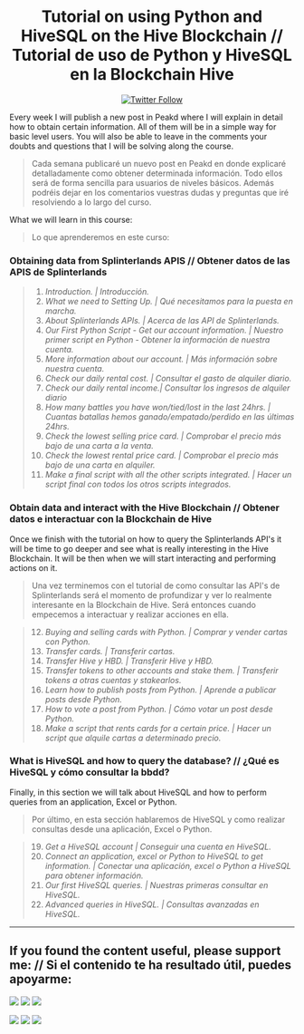 <div align="center">
  <h1> Tutorial on using Python and HiveSQL on the Hive Blockchain // Tutorial de uso de Python y HiveSQL en la Blockchain Hive</h1>
  <a class="header-badge" target="_blank" href="https://twitter.com/javi2san">
  <img alt="Twitter Follow" src="https://img.shields.io/twitter/follow/javi2san?style=social">
  </a>
</div>

Every week I will publish a new post in Peakd where I will explain in detail how to obtain certain information. All of them will be in a simple way for basic level users. You will also be able to leave in the comments your doubts and questions that I will be solving along the course.

>Cada semana publicaré un nuevo post en Peakd en donde explicaré detalladamente como obtener determinada información. Todo ellos será de forma sencilla para usuarios de niveles básicos. Además podréis dejar en los comentarios vuestras dudas y preguntas que iré resolviendo a lo largo del curso.

What we will learn in this course:

>Lo que aprenderemos en este curso:

### Obtaining data from Splinterlands APIS // Obtener datos de las APIS de Splinterlands

> 1. *Introduction. | Introducción.*
> 2. *What we need to Setting Up. | Qué necesitamos para la puesta en marcha.*
> 3. *About Splinterlands APIs. | Acerca de las API de Splinterlands.*
> 4. *Our First Python Script - Get our account information. | Nuestro primer script en Python - Obtener la información de nuestra cuenta.*
> 5. *More information about our account. | Más información sobre nuestra cuenta.*
> 6. *Check our daily rental cost. | Consultar el gasto de alquiler diario.*
> 7. *Check our daily rental income.| Consultar los ingresos de alquiler diario*
> 8. *How many battles you have won/tied/lost in the last 24hrs. | Cuantas batallas hemos ganado/empatado/perdido en las últimas 24hrs.*
> 9. *Check the lowest selling price card. | Comprobar el precio más bajo de una carta a la venta.*
> 10. *Check the lowest rental price card. | Comprobar el precio más bajo de una carta en alquiler.*
> 11. *Make a final script with all the other scripts integrated. | Hacer un script final con todos los otros scripts integrados.*

### Obtain data and interact with the Hive Blockchain // Obtener datos e interactuar con la Blockchain de Hive

Once we finish with the tutorial on how to query the Splinterlands API's it will be time to go deeper and see what is really interesting in the Hive Blockchain. It will be then when we will start interacting and performing actions on it. 

>Una vez terminemos con el tutorial de como consultar las API's de Splinterlands será el momento de profundizar y ver lo realmente interesante en la Blockchain de Hive. Será entonces cuando empecemos a interactuar y realizar acciones en ella. 

> 12. *Buying and selling cards with Python. | Comprar y vender cartas con Python.*
> 13. *Transfer cards. | Transferir cartas.*
> 14. *Transfer Hive y HBD. | Transferir Hive y HBD.*
> 15. *Transfer tokens to other accounts and stake them. | Transferir tokens a otras cuentas y stakearlos.*
> 16. *Learn how to publish posts from Python. | Aprende a publicar posts desde Python.*
> 17. *How to vote a post from Python. | Cómo votar un post desde Python.*
> 18. *Make a script that rents cards for a certain price. | Hacer un script que alquile cartas a determinado precio.*

### What is HiveSQL and how to query the database? // ¿Qué es HiveSQL y cómo consultar la bbdd?

Finally, in this section we will talk about HiveSQL and how to perform queries from an application, Excel or Python.

>Por último, en esta sección hablaremos de HiveSQL y como realizar consultas desde una aplicación, Excel o Python.

> 19. *Get a HiveSQL account | Conseguir una cuenta en HiveSQL.*
> 20. *Connect an application, excel or Python to HiveSQL to get information. | Conectar una aplicación, excel o Python a HiveSQL para obtener información.*
> 21. *Our first HiveSQL queries. | Nuestras primeras consultar en HiveSQL.*
> 22. *Advanced queries in HiveSQL. | Consultas avanzadas en HiveSQL.*

---

## If you found the content useful, please support me: // Si el contenido te ha resultado útil, puedes apoyarme:

[![](https://img.shields.io/badge/1%20HIVE-8e8e8e?style=for-the-badge&labelColor=101010)](https://hivesigner.com/sign/transfer?to=javivisan&amount=1%20HIVE) [![](https://img.shields.io/badge/5%20HIVE-8e8e8e?style=for-the-badge&labelColor=101010)](https://hivesigner.com/sign/transfer?to=javivisan&amount=5%20HIVE) [![](https://img.shields.io/badge/10%20HIVE-8e8e8e?style=for-the-badge&labelColor=101010)](https://hivesigner.com/sign/transfer?to=javivisan&amount=10%20HIVE)

[![](https://img.shields.io/badge/1%20HBD-8e8e8e?style=for-the-badge&labelColor=101010)](https://hivesigner.com/sign/transfer?to=javivisan&amount=1%20HBD) [![](https://img.shields.io/badge/5%20HBD-8e8e8e?style=for-the-badge&labelColor=101010)](https://hivesigner.com/sign/transfer?to=javivisan&amount=5%20HBD) [![](https://img.shields.io/badge/10%20HBD-8e8e8e?style=for-the-badge&labelColor=101010)](https://hivesigner.com/sign/transfer?to=javivisan&amount=10%20HBD)
